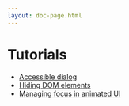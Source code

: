 ```yaml
---
layout: doc-page.html
---
```


# Tutorials

* [Accessible dialog](accessible-dialog.md)
* [Hiding DOM elements](hiding-elements.md)
* [Managing focus in animated UI](focusing-in-animated-ui.md)

